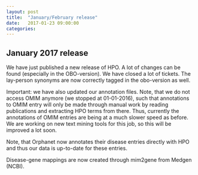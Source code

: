 ```yaml
---
layout: post
title:  "January/February release"
date:   2017-01-23 09:00:00
categories: 
---
```


## January 2017 release

We have just published a new release of HPO. A lot of changes can be found (especially in the OBO-version). We have closed a lot of tickets. The lay-person synonyms are now correctly tagged in the obo-version as well.

Important: we have also updated our annotation files. Note, that we do not access OMIM anymore (we stopped at 01-01-2016), such that annotations to OMIM entry will only be made through manual work by reading publications and extracting HPO terms from there. 
Thus, currently the annotations of OMIM entries are being at a much slower speed as before. We are working on new text mining tools for this job, so this will be improved a lot soon.

Note, that Orphanet now annotates their disease entries directly with HPO and thus our data is up-to-date for these entries.

Disease-gene mappings are now created through mim2gene from Medgen (NCBI).